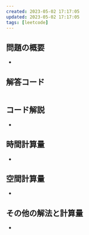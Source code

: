 ```yaml
---
created: 2023-05-02 17:17:05
updated: 2023-05-02 17:17:05
tags: [leetcode]
---
```


## 問題の概要
- 
## 解答コード
```js

```

## コード解説
- 
## 時間計算量
- 
## 空間計算量
- 
## その他の解法と計算量
- 